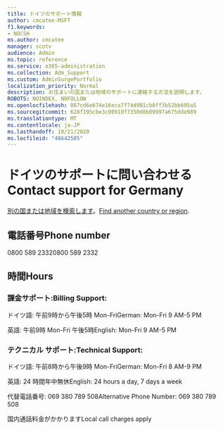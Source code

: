 ```yaml
---
title: ドイツのサポート情報
author: cmcatee-MSFT
f1.keywords:
- NOCSH
ms.author: cmcatee
manager: scotv
audience: Admin
ms.topic: reference
ms.service: o365-administration
ms.collection: Adm_Support
ms.custom: AdminSurgePortfolio
localization_priority: Normal
description: お住まいの国または地域のサポートに連絡する方法を説明します。
ROBOTS: NOINDEX, NOFOLLOW
ms.openlocfilehash: 087cd6e674e16eca7f74d901cb8ff3b52bb695a5
ms.sourcegitcommit: 628f195cbe3c00910f7350d8b09997a675dde989
ms.translationtype: MT
ms.contentlocale: ja-JP
ms.lasthandoff: 10/21/2020
ms.locfileid: "48642505"
---
```

# <a name="contact-support-for-germany"></a><span data-ttu-id="b6031-103">ドイツのサポートに問い合わせる</span><span class="sxs-lookup"><span data-stu-id="b6031-103">Contact support for Germany</span></span>

<span data-ttu-id="b6031-104">[別の国または地域を検索します](../contact-support-for-business-products.md)。</span><span class="sxs-lookup"><span data-stu-id="b6031-104">[Find another country or region](../contact-support-for-business-products.md).</span></span>

## <a name="phone-number"></a><span data-ttu-id="b6031-105">電話番号</span><span class="sxs-lookup"><span data-stu-id="b6031-105">Phone number</span></span>
<span data-ttu-id="b6031-106">0800 589 2332</span><span class="sxs-lookup"><span data-stu-id="b6031-106">0800 589 2332</span></span>

## <a name="hours"></a><span data-ttu-id="b6031-107">時間</span><span class="sxs-lookup"><span data-stu-id="b6031-107">Hours</span></span>
### <a name="billing-support"></a><span data-ttu-id="b6031-108">課金サポート:</span><span class="sxs-lookup"><span data-stu-id="b6031-108">Billing Support:</span></span>

<span data-ttu-id="b6031-109">ドイツ語: 午前9時から午後5時 Mon-Fri</span><span class="sxs-lookup"><span data-stu-id="b6031-109">German: Mon-Fri 9 AM-5 PM</span></span>

<span data-ttu-id="b6031-110">英語: 午前9時 Mon-Fri 午後5時</span><span class="sxs-lookup"><span data-stu-id="b6031-110">English: Mon-Fri 9 AM-5 PM</span></span>

### <a name="technical-support"></a><span data-ttu-id="b6031-111">テクニカル サポート:</span><span class="sxs-lookup"><span data-stu-id="b6031-111">Technical Support:</span></span>

<span data-ttu-id="b6031-112">ドイツ語: 午前8時から午後9時 Mon-Fri</span><span class="sxs-lookup"><span data-stu-id="b6031-112">German: Mon-Fri 8 AM-9 PM</span></span>

<span data-ttu-id="b6031-113">英語: 24 時間年中無休</span><span class="sxs-lookup"><span data-stu-id="b6031-113">English: 24 hours a day, 7 days a week</span></span>

<span data-ttu-id="b6031-114">代替電話番号: 069 380 789 508</span><span class="sxs-lookup"><span data-stu-id="b6031-114">Alternative Phone Number: 069 380 789 508</span></span>

<span data-ttu-id="b6031-115">国内通話料金がかかります</span><span class="sxs-lookup"><span data-stu-id="b6031-115">Local call charges apply</span></span>
